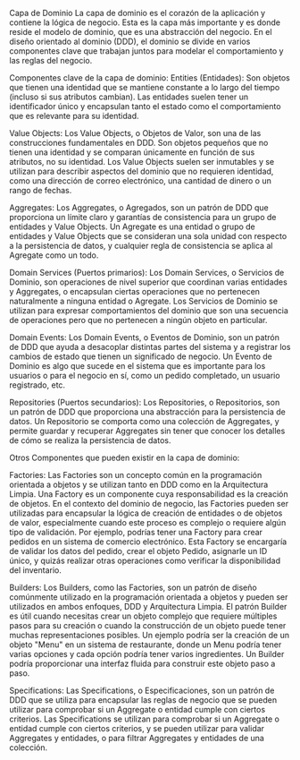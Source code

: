 Capa de Dominio
La capa de dominio es el corazón de la aplicación y contiene la lógica de negocio. Esta es la capa más importante y es donde reside el modelo de dominio, que es una abstracción del negocio. En el diseño orientado al dominio (DDD), el dominio se divide en varios componentes clave que trabajan juntos para modelar el comportamiento y las reglas del negocio.



Componentes clave de la capa de dominio:
Entities (Entidades): Son objetos que tienen una identidad que se mantiene constante a lo largo del tiempo (incluso si sus atributos cambian). Las entidades suelen tener un identificador único y encapsulan tanto el estado como el comportamiento que es relevante para su identidad.

Value Objects: Los Value Objects, o Objetos de Valor, son una de las construcciones fundamentales en DDD. Son objetos pequeños que no tienen una identidad y se comparan únicamente en función de sus atributos, no su identidad. Los Value Objects suelen ser inmutables y se utilizan para describir aspectos del dominio que no requieren identidad, como una dirección de correo electrónico, una cantidad de dinero o un rango de fechas.

Aggregates: Los Aggregates, o Agregados, son un patrón de DDD que proporciona un límite claro y garantías de consistencia para un grupo de entidades y Value Objects. Un Agregate es una entidad o grupo de entidades y Value Objects que se consideran una sola unidad con respecto a la persistencia de datos, y cualquier regla de consistencia se aplica al Agregate como un todo.

Domain Services (Puertos primarios): Los Domain Services, o Servicios de Dominio, son operaciones de nivel superior que coordinan varias entidades y Aggregates, o encapsulan ciertas operaciones que no pertenecen naturalmente a ninguna entidad o Agregate. Los Servicios de Dominio se utilizan para expresar comportamientos del dominio que son una secuencia de operaciones pero que no pertenecen a ningún objeto en particular.

Domain Events: Los Domain Events, o Eventos de Dominio, son un patrón de DDD que ayuda a desacoplar distintas partes del sistema y a registrar los cambios de estado que tienen un significado de negocio. Un Evento de Dominio es algo que sucede en el sistema que es importante para los usuarios o para el negocio en sí, como un pedido completado, un usuario registrado, etc.

Repositories (Puertos secundarios): Los Repositories, o Repositorios, son un patrón de DDD que proporciona una abstracción para la persistencia de datos. Un Repositorio se comporta como una colección de Aggregates, y permite guardar y recuperar Aggregates sin tener que conocer los detalles de cómo se realiza la persistencia de datos.

Otros Componentes que pueden existir en la capa de dominio:

Factories: Las Factories son un concepto común en la programación orientada a objetos y se utilizan tanto en DDD como en la Arquitectura Limpia. Una Factory es un componente cuya responsabilidad es la creación de objetos. En el contexto del dominio de negocio, las Factories pueden ser utilizadas para encapsular la lógica de creación de entidades o de objetos de valor, especialmente cuando este proceso es complejo o requiere algún tipo de validación.
Por ejemplo, podrías tener una Factory para crear pedidos en un sistema de comercio electrónico. Esta Factory se encargaría de validar los datos del pedido, crear el objeto Pedido, asignarle un ID único, y quizás realizar otras operaciones como verificar la disponibilidad del inventario.

Builders: Los Builders, como las Factories, son un patrón de diseño comúnmente utilizado en la programación orientada a objetos y pueden ser utilizados en ambos enfoques, DDD y Arquitectura Limpia. El patrón Builder es útil cuando necesitas crear un objeto complejo que requiere múltiples pasos para su creación o cuando la construcción de un objeto puede tener muchas representaciones posibles.
Un ejemplo podría ser la creación de un objeto "Menu" en un sistema de restaurante, donde un Menu podría tener varias opciones y cada opción podría tener varios ingredientes. Un Builder podría proporcionar una interfaz fluida para construir este objeto paso a paso.

Specifications: Las Specifications, o Especificaciones, son un patrón de DDD que se utiliza para encapsular las reglas de negocio que se pueden utilizar para comprobar si un Aggregate o entidad cumple con ciertos criterios. Las Specifications se utilizan para comprobar si un Aggregate o entidad cumple con ciertos criterios, y se pueden utilizar para validar Aggregates y entidades, o para filtrar Aggregates y entidades de una colección.

